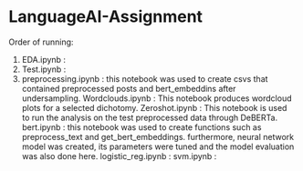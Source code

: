 # LanguageAI-Assignment

Order of running: 
1. EDA.ipynb :
2. Test.ipynb :
3. preprocessing.ipynb : this notebook was used to create csvs that contained preprocessed posts and bert_embeddins after undersampling.
Wordclouds.ipynb : This notebook produces wordcloud plots for a selected dichotomy.
Zeroshot.ipynb : This notebook is used to run the analysis on the test preprocessed data through DeBERTa.
bert.ipynb : this notebook was used to create functions such as preprocess_text and get_bert_embeddings. furthermore, neural network model was created, its parameters were tuned and the model evaluation was also done here.
logistic_reg.ipynb : 
svm.ipynb : 
